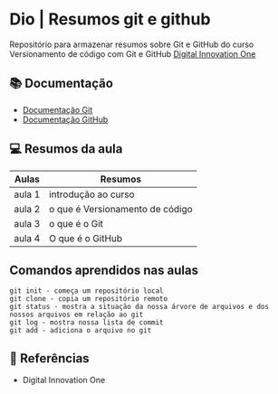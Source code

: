 
# Dio | Resumos git e github

Repositório para armazenar resumos sobre Git e GitHub do curso Versionamento de código com Git e GitHub
[Digital Innovation One](https://github.com/Felipeddn/gft-coding-the-future-git-github)

## 📚 Documentação 

- [Documentação Git](https://git-smc.com/doc)
- [Documentação GitHub](https://docs.github.com)

## 💻 Resumos da aula

| Aulas | Resumos |
| ----- | ------- |
| aula 1 | introdução ao curso |
| aula 2 | o que é Versionamento de código |
| aula 3 | o que é o Git |
| aula 4 | O que é o GitHub |


## Comandos aprendidos nas aulas 

```
git init - começa um repositório local
git clone - copia um repositório remoto
git status - mostra a situação da nossa árvore de arquivos e dos nossos arquivos em relação ao git
git log - mostra nossa lista de commit
git add - adiciona o arquivo no git
```

## 🔎 Referências

- Digital Innovation One 
